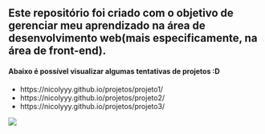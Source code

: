 <h2 color>Este repositório foi criado com o objetivo de gerenciar meu aprendizado na área de desenvolvimento web(mais especificamente, na área de front-end).

<h4>Abaixo é possível visualizar algumas <b>tentativas</b> de projetos :D</h4>

<ul> 
 <li>https://nicolyyy.github.io/projetos/projeto1/</li>
 <li>https://nicolyyy.github.io/projetos/projeto2/</li>
<li>https://nicolyyy.github.io/projetos/projeto3/ </li>
 </ul>
 
![](https://camo.githubusercontent.com/ca60990fe6f2ea0336ff465e447848bc4432b1cc/68747470733a2f2f6d65646961332e67697068792e636f6d2f6d656469612f4c4c6a76744a77767a61546e692f67697068792e6769663f6369643d6531626237326666356135613532303334633339353436653535633938356265)
